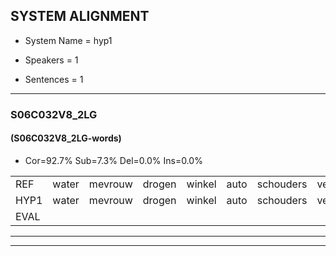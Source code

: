 
## SYSTEM ALIGNMENT

- System Name = hyp1

- Speakers = 1

- Sentences = 1

---

### S06C032V8_2LG

#### (S06C032V8_2LG-words)

- Cor=92.7%	Sub=7.3%	Del=0.0%	Ins=0.0%

|  |  |  |  |  |  |  |  |  |  |  |  |  |  |  |  |  |  |  |  |  |  |  |  |  |  |  |  |  |  |  |  |  |  |  |  |  |  |  |  |  |  |
|:--- |:---:|:---:|:---:|:---:|:---:|:---:|:---:|:---:|:---:|:---:|:---:|:---:|:---:|:---:|:---:|:---:|:---:|:---:|:---:|:---:|:---:|:---:|:---:|:---:|:---:|:---:|:---:|:---:|:---:|:---:|:---:|:---:|:---:|:---:|:---:|:---:|:---:|:---:|:---:|:---:|:---:|
| REF | water | mevrouw | drogen | winkel | auto | schouders | verhaal | koning | moeilijk | * | speelplaats | drinken | hoofdpijn | regen | vliegtuig | stoppen | opnieuw | gooien | sneeuwen | moeder | liedje | potlood | fietsbel | vinger | dichtbij | meisje | chauffeur | muziek | waarom | scheuren | lawaai | zwemmen | vuurwerk | appel | cola | kussen | eerste | circus | kleuren | voetbal | vlinder |
| HYP1 | water | mevrouw | drogen | winkel | auto | schouders | verhaal | koning | moeilijk | schia | speelplaats | drinken | hoofdpijn | regen | vliegtuig | stoppen | opnieuw | gooien | sneeuwen | moeder | liedje | potloot | fietsbel | vinger | dichtbij | meisje | chauffeur | muziek | waarom | scheuren | lawaai | zwemmen | vuurwerk | appel | kola | kussen | eerste | circus | kleuren | voetbal | vlinder |
| EVAL |  |  |  |  |  |  |  |  |  | S |  |  |  |  |  |  |  |  |  |  |  | S |  |  |  |  |  |  |  |  |  |  |  |  | S |  |  |  |  |  |  |
---

---
